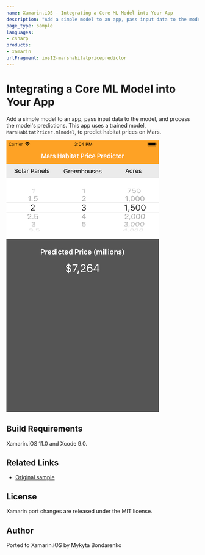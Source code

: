 ```yaml
---
name: Xamarin.iOS - Integrating a Core ML Model into Your App
description: "Add a simple model to an app, pass input data to the model, and process the model's predictions. This app uses a trained model #ios12"
page_type: sample
languages:
- csharp
products:
- xamarin
urlFragment: ios12-marshabitatpricepredictor
---
```

# Integrating a Core ML Model into Your App

Add a simple model to an app, pass input data to the model, and process the model's predictions. This app uses a trained model, `MarsHabitatPricer.mlmodel`, to predict habitat prices on Mars.

![Home Screen](Screenshots/screenshot-1.png)

## Build Requirements

Xamarin.iOS 11.0 and Xcode 9.0.

## Related Links

- [Original sample](https://developer.apple.com/documentation/coreml/integrating_a_core_ml_model_into_your_app)

## License

Xamarin port changes are released under the MIT license.

## Author

Ported to Xamarin.iOS by Mykyta Bondarenko
